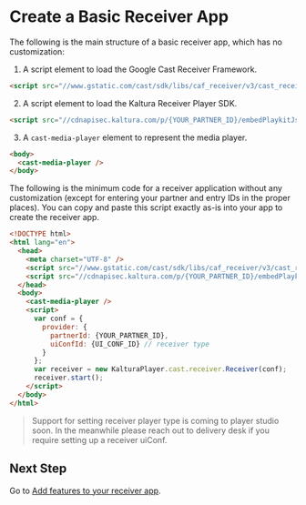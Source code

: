 # Create a Basic Receiver App

The following is the main structure of a basic receiver app, which has no customization:

1.  A script element to load the Google Cast Receiver Framework.

```html
<script src="//www.gstatic.com/cast/sdk/libs/caf_receiver/v3/cast_receiver_framework.js"></script>
```

2.  A script element to load the Kaltura Receiver Player SDK.

```html
<script src="//cdnapisec.kaltura.com/p/{YOUR_PARTNER_ID}/embedPlaykitJs/uiconf_id/{UI_CONF_ID}"></script>
```

3.  A `cast-media-player` element to represent the media player.

```html
<body>
  <cast-media-player />
</body>
```

The following is the minimum code for a receiver application without any customization (except for entering your partner and entry IDs in the proper places). You can copy and paste this script exactly as-is into your app to create the receiver app.

```html
<!DOCTYPE html>
<html lang="en">
  <head>
    <meta charset="UTF-8" />
    <script src="//www.gstatic.com/cast/sdk/libs/caf_receiver/v3/cast_receiver_framework.js"></script>
    <script src="//cdnapisec.kaltura.com/p/{YOUR_PARTNER_ID}/embedPlaykitJs/uiconf_id/{UI_CONF_ID}"></script>
  </head>
  <body>
    <cast-media-player />
    <script>
      var conf = {
        provider: {
          partnerId: {YOUR_PARTNER_ID},
          uiConfId: {UI_CONF_ID} // receiver type
        }
      };
      var receiver = new KalturaPlayer.cast.receiver.Receiver(conf);
      receiver.start();
    </script>
  </body>
</html>
```

> Support for setting receiver player type is coming to player studio soon. In the meanwhile please reach out to delivery desk if you require setting up a receiver uiConf.

## Next Step

Go to [Add features to your receiver app](./features-to-your-receiver-app.md).
